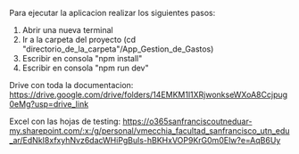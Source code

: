 Para ejecutar la aplicacion realizar los siguientes pasos:
1. Abrir una nueva terminal
2. Ir a la carpeta del proyecto (cd "directorio_de_la_carpeta"/App_Gestion_de_Gastos)
3. Escribir en consola "npm install"
4. Escribir en consola "npm run dev"

Drive con toda la documentacion: https://drive.google.com/drive/folders/14EMKM1l1XRjwonkseWXoA8Ccjpug0eMg?usp=drive_link

Excel con las hojas de testing: https://o365sanfranciscoutneduar-my.sharepoint.com/:x:/g/personal/vmecchia_facultad_sanfrancisco_utn_edu_ar/EdNkI8xfxyhNvz6dacWHiPgBuls-hBKHxVOP9KrG0m0Elw?e=AqB6Uy